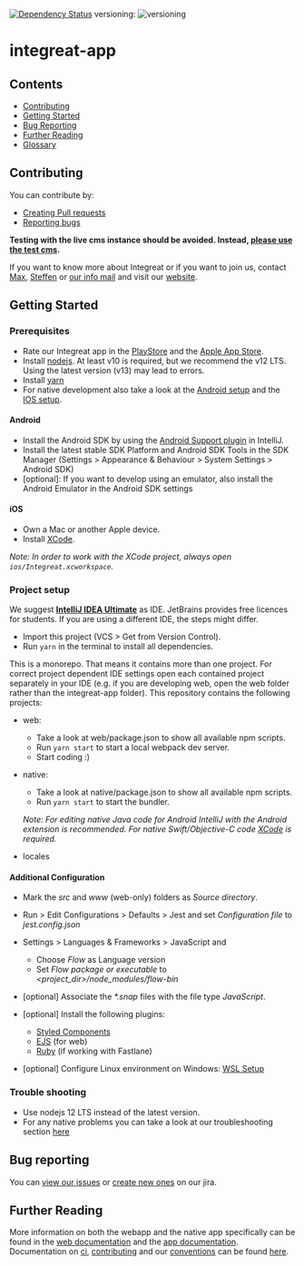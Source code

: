 [![Dependency Status](https://gemnasium.com/badges/github.com/Integreat/integreat-app.svg)](https://gemnasium.com/github.com/Integreat/integreat-app)
versioning: ![versioning](https://img.shields.io/badge/calver-YYYY.MM.PATCH-22bfda.svg)

# integreat-app
## Contents
* [Contributing](#contributing)
* [Getting Started](#getting-started)
* [Bug Reporting](#bug-reporting)
* [Further Reading](#further-reading)
* [Glossary](https://wiki.integreat-app.de/glossary)

## Contributing
You can contribute by:
* [Creating Pull requests](../.github/CONTRIBUTING.md#pull-requests)
* [Reporting bugs](#bug-reporting)

**Testing with the live cms instance should be avoided. Instead, [please use the test cms](docs/technology-stack.md#test-cms).**

If you want to know more about Integreat or if you want to join us, contact [Max](mailto:ammann@integreat-app.de),
[Steffen](mailto:kleinle@integreat-app.de) or [our info mail](mailto:info@integreat-app.de) and visit our [website](https://integreat-app.de).

## Getting Started
### Prerequisites
* Rate our Integreat app in the [PlayStore](https://play.google.com/store/apps/details?id=tuerantuer.app.integreat)
and the [Apple App Store](https://apps.apple.com/ae/app/integreat/id1072353915).
* Install [nodejs](https://nodejs.org/). At least v10 is required, but we recommend the v12 LTS.
Using the latest version (v13) may lead to errors.
* Install [yarn](https://yarnpkg.com/)
* For native development also take a look at the [Android setup](#android) and the [IOS setup](#ios).

#### Android

* Install the Android SDK by using the [Android Support plugin](https://plugins.jetbrains.com/plugin/1792-android-support) in IntelliJ.
* Install the latest stable SDK Platform and Android SDK Tools in the SDK Manager (Settings > Appearance & Behaviour > System Settings > Android SDK)
* \[optional\]: If you want to develop using an emulator, also install the Android Emulator in the Android SDK settings

#### iOS

* Own a Mac or another Apple device.
* Install [XCode](https://developer.apple.com/xcode/).

*Note: In order to work with the XCode project, always open `ios/Integreat.xcworkspace`.*

### Project setup
We suggest **[IntelliJ IDEA Ultimate](https://www.jetbrains.com/idea/)** as IDE. JetBrains provides free licences for students.
If you are using a different IDE, the steps might differ.

* Import this project (VCS > Get from Version Control).
* Run `yarn` in the terminal to install all dependencies.

This is a monorepo. That means it contains more than one project.
For correct project dependent IDE settings open each contained project separately in your IDE (e.g. if you are developing web, open the web folder rather than the integreat-app folder). 
This repository contains the following projects:

* web:
    * Take a look at web/package.json to show all available npm scripts.
    * Run `yarn start` to start a local webpack dev server.
    * Start coding :)
* native:
    * Take a look at native/package.json to show all available npm scripts.
    * Run `yarn start` to start the bundler.
    
    *Note: For editing native Java code for Android IntelliJ with the Android extension is recommended. For native Swift/Objective-C code [XCode](https://developer.apple.com/xcode/) is required.*
* locales
    
#### Additional Configuration
* Mark the *src* and *www* (web-only) folders as *Source directory*.
* Run > Edit Configurations > Defaults > Jest and set *Configuration file* to *jest.config.json*

* Settings > Languages & Frameworks > JavaScript and
    * Choose *Flow* as Language version
    * Set *Flow package or executable* to *<project_dir>/node_modules/flow-bin*
* [optional] Associate the *\*.snap* files with the file type *JavaScript*.
* [optional] Install the following plugins:
    * [Styled Components](https://plugins.jetbrains.com/plugin/9997-styled-components--styled-jsx/)
    * [EJS](https://plugins.jetbrains.com/plugin/index?xmlId=com.jetbrains.lang.ejs) (for web)
    * [Ruby](https://plugins.jetbrains.com/plugin/1293-ruby) (if working with Fastlane)
* [optional] Configure Linux environment on Windows: [WSL Setup](docs/wsl-setup.md)

### Trouble shooting
* Use nodejs 12 LTS instead of the latest version.
* For any native problems you can take a look at our troubleshooting section [here](native/docs/troubleshooting.md)

## Bug reporting
You can [view our issues](https://issues.integreat-app.de/projects/IGAPP) or
 [create new ones](https://issues.integreat-app.de/secure/CreateIssue!default.jspa) on our jira.

## Further Reading
More information on both the webapp and the native app specifically can be found in the [web documentation](web/docs) and the [app documentation](native/docs).
Documentation on [ci](docs/cicd.md), [contributing](docs/contributing.md) and our [conventions](docs/conventions.md) can be found [here](docs).
